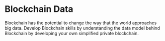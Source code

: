 # Blockchain Data

Blockchain has the potential to change the way that the world approaches big data. Develop Blockchain skills by understanding the data model behind Blockchain by developing your own simplified private blockchain.
